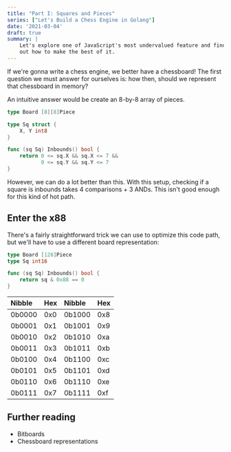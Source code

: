```yaml
---
title: "Part I: Squares and Pieces"
series: ["Let's Build a Chess Engine in Golang"]
date: '2021-03-04'
draft: true
summary: |
    Let's explore one of JavaScript's most undervalued feature and find
    out how to make the best of it.
---
```


<script defer type='module' src='https://cdn.skypack.dev/chessboard-element'></script>

If we're gonna write a chess engine, we better have a chessboard! The first question we must answer for ourselves is: how then, should we represent that chessboard in memory?

An intuitive answer would be create an 8-by-8 array of pieces. 

```go
type Board [8][8]Piece

type Sq struct {
    X, Y int8
}

func (sq Sq) Inbounds() bool {
    return 0 <= sq.X && sq.X <= 7 && 
           0 <= sq.Y && sq.Y <= 7
}
```

However, we can do a lot better than this. With this setup, checking if a square is inbounds takes 4 comparisons + 3 ANDs. This isn't good enough for this kind of hot path.

## Enter the x88

There's a fairly straightforward trick we can use to optimize this code path, but we'll have to use a different board representation:

```go
type Board [128]Piece
type Sq int16

func (sq Sq) Inbounds() bool {
	return sq & 0x88 == 0
}
```



<div class='font-mono flex justify-center'>

| Nibble | Hex | Nibble | Hex |
|:-------|:----|:-------|:----|
| 0b0000 | 0x0 | 0b1000 | 0x8 |
| 0b0001 | 0x1 | 0b1001 | 0x9 |
| 0b0010 | 0x2 | 0b1010 | 0xa |
| 0b0011 | 0x3 | 0b1011 | 0xb |
| 0b0100 | 0x4 | 0b1100 | 0xc |
| 0b0101 | 0x5 | 0b1101 | 0xd |
| 0b0110 | 0x6 | 0b1110 | 0xe |
| 0b0111 | 0x7 | 0b1111 | 0xf |
</div>

<style>
chess-board::part(square)::after {
  font-size: 1.3rem;
  font-weight: bold;
  display: block;
  text-align: center;
  margin-top: 1rem;
  font-family: 'Fira Mono', monospace;
}
chess-board::part(square a1)::after {
  content: '0x00'
}
chess-board::part(square c1)::after {
  content: '0x02'
}
chess-board::part(square f2)::after {
  content: '0x15'
}
chess-board::part(square e4)::after {
  content: '0x34'
}
chess-board::part(square a6)::after {
  content: '0x50'
}
chess-board::part(square h8)::after {
  content: '0x77'
}
</style>
<figure class='max-w-lg mb-32'>
    <chess-board id='x88-board'></chess-board>
    <chess-board id='x88-dummy' style='filter: grayscale(1)'></chess-board>
</figure>

## Further reading
* Bitboards
* Chessboard representations